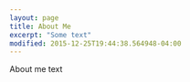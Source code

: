 ```yaml
---
layout: page
title: About Me
excerpt: "Some text"
modified: 2015-12-25T19:44:38.564948-04:00
---
```


About me text
